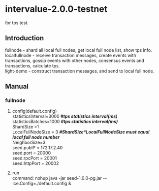# intervalue-2.0.0-testnet

for tps test.

## Introduction  
fullnode - shard all local full nodes, get local full node list, show tps info.  
localfullnode - receive transaction messages, create events with transactions, gossip events with other nodes, consensus events and transactions, calculate tps.  
light-demo - construct transaction messages, and send to local full node.

## Manual  
### fullnode
1. config(default.config)  
statisticsInterval=3000 ***#tps statistics interval(ms)***  
statisticsBatches=1000 ***#tps statistics interval(ms)***  
ShardSize =1  
LocalFullNodeSize = 3 ***#ShardSize\*LocalFullNodeSize must equal local full node number***  
NeighborSize=3   
seed.pubIP = 172.17.2.40  
seed.port = 20000  
seed.rpcPort = 20001  
seed.httpPort = 20002  

2. run  
command: nohup java -jar seed-1.0.0-pg.jar --Ice.Config=./default.config &  

